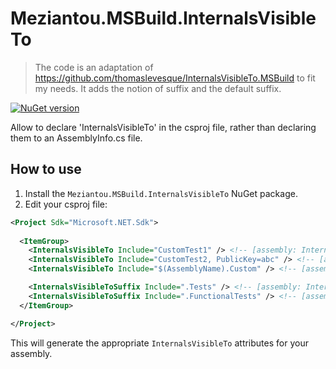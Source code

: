 # Meziantou.MSBuild.InternalsVisibleTo

> The code is an adaptation of https://github.com/thomaslevesque/InternalsVisibleTo.MSBuild to fit my needs. It adds the notion of suffix and the default suffix.

[![NuGet version](https://img.shields.io/nuget/v/Meziantou.MSBuild.InternalsVisibleTo.svg?logo=nuget)](https://www.nuget.org/packages/Meziantou.MSBuild.InternalsVisibleTo)

Allow to declare 'InternalsVisibleTo' in the csproj file, rather than declaring them to an AssemblyInfo.cs file.

## How to use

1. Install the `Meziantou.MSBuild.InternalsVisibleTo` NuGet package.
2. Edit your csproj file:

```xml
<Project Sdk="Microsoft.NET.Sdk">
  
  <ItemGroup>
    <InternalsVisibleTo Include="CustomTest1" /> <!-- [assembly: InternalsVisibleTo("CustomTest1")] -->
    <InternalsVisibleTo Include="CustomTest2, PublicKey=abc" /> <!-- [assembly: InternalsVisibleTo("CustomTest2, PublicKey=abc")] -->
    <InternalsVisibleTo Include="$(AssemblyName).Custom" /> <!-- [assembly: InternalsVisibleTo("ClassLibrary1.Custom")] -->

    <InternalsVisibleToSuffix Include=".Tests" /> <!-- [assembly: InternalsVisibleTo("ClassLibrary1.Tests")] -->
    <InternalsVisibleToSuffix Include=".FunctionalTests" /> <!-- [assembly: InternalsVisibleTo("ClassLibrary1.FunctionalTests")] -->
  </ItemGroup>

</Project>
```

This will generate the appropriate `InternalsVisibleTo` attributes for your assembly.
